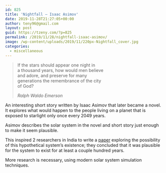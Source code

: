 ```yaml
---
id: 825
title: 'Nightfall – Isaac Asimov'
date: 2019-11-28T21:27:05+00:00
author: teny96@gmail.com
layout: post
guid: https://tzeny.com/?p=825
permalink: /2019/11/28/nightfall-isaac-asimov/
image: /wp-content/uploads/2019/11/220px-Nightfall_cover.jpg
categories:
  - miscellaneous
---
```

<blockquote class="wp-block-quote">
  <p>
    If the stars should appear one night in<br /> a thousand years, how would men believe<br /> and adore, and preserve for many<br /> generations the remembrance of the city<br /> of God?
  </p>
  
  <cite>Ralph Waldo Emerson</cite>
</blockquote>

An interesting short story written by Isaac Asimov that later became a novel. It explores what would happen to the people living on a planet that is exposed to starlight only once every 2049 years.

Asimov describes the solar system in the novel and short story just enough to make it seem plausible. 

This inspired 2 researchers in India to write a <a rel="noreferrer noopener" aria-label="paper (opens in a new tab)" href="https://arxiv.org/pdf/1407.4895.pdf" target="_blank">paper</a> exploring the possibility of this hypothetical system’s existence; they concluded that it was plausible for the system to exist for at least a couple hundred years. 

More research is necessary, using modern solar system simulation techniques.
